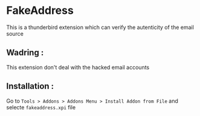 FakeAddress
===========
This is a thunderbird extension which can verify the autenticity of the email source

Wadring :
-------
This extension don't deal with the hacked email accounts

Installation :
--------------
Go to `Tools > Addons > Addons Menu > Install Addon from File` and selecte `fakeaddress.xpi` file
